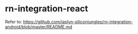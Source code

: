 # rn-integration-react

Refer to: https://github.com/jaslyn-siliconjungles/rn-integration-android/blob/master/README.md
